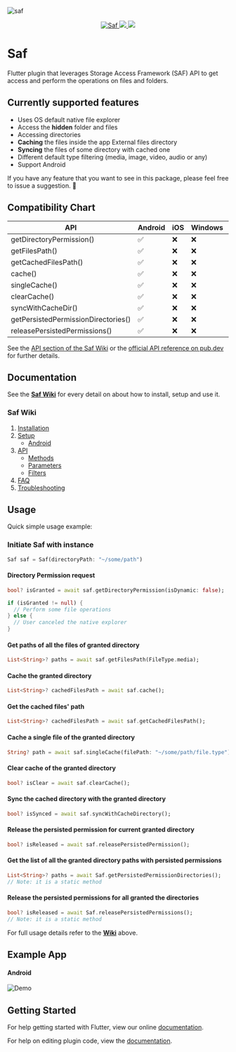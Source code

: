 ![saf](https://github.com/ivehement/saf/blob/master/example/screenshots/saf_banner.png?raw=true)
<p align="center">
 <a href="https://pub.dartlang.org/packages/saf">
    <img alt="Saf" src="https://img.shields.io/pub/v/saf.svg">
  </a>
  <a href="https://github.com/ivehement/saf/issues"><img src="https://img.shields.io/github/issues/ivehement/saf">
  </a>
  <img src="https://img.shields.io/github/license/ivehement/saf">
  <!-- <a href="https://github.com/ivehement/saf/actions/workflows/main.yml">
    <img alt="CI pipeline status" src="https://github.com/ivehement/saf/actions/workflows/main.yml/badge.svg">
  </a> -->
</p>

# Saf
Flutter plugin that leverages Storage Access Framework (SAF) API to get access and perform the operations on files and folders.

## Currently supported features
* Uses OS default native file explorer
* Access the **hidden** folder and files
* Accessing directories
* **Caching** the files inside the app External files directory
* **Syncing** the files of some directory with cached one
* Different default type filtering (media, image, video, audio or any)
* Support Android

If you have any feature that you want to see in this package, please feel free to issue a suggestion. 🎉

## Compatibility Chart

| API                                   | Android            | iOS                | Windows            | linux              | macOS              |
| ------------------------------------- | ------------------ | ------------------ | ------------------ | ------------------ | ------------------ |
| getDirectoryPermission()              | :white_check_mark: | :x:                | :x:                | :x:                | :x:                |
| getFilesPath()                        | :white_check_mark: | :x:                | :x:                | :x:                | :x:                |
| getCachedFilesPath()                  | :white_check_mark: | :x:                | :x:                | :x:                | :x:                |
| cache()                               | :white_check_mark: | :x:                | :x:                | :x:                | :x:                |
| singleCache()                         | :white_check_mark: | :x:                | :x:                | :x:                | :x:                |
| clearCache()                          | :white_check_mark: | :x:                | :x:                | :x:                | :x:                |
| syncWithCacheDir()                    | :white_check_mark: | :x:                | :x:                | :x:                | :x:                |
| getPersistedPermissionDirectories()   | :white_check_mark: | :x:                | :x:                | :x:                | :x:                |
| releasePersistedPermissions()         | :white_check_mark: | :x:                | :x:                | :x:                | :x:                |

See the [API section of the Saf Wiki](https://github.com/ivehement/saf/wiki/api) or the [official API reference on pub.dev](https://pub.dev/documentation/saf/latest/saf/Saf-class.html) for further details.


## Documentation
See the **[Saf Wiki](https://github.com/ivehement/saf/wiki)** for every detail on about how to install, setup and use it.

### Saf Wiki

1. [Installation](https://github.com/ivehement/saf/wiki/Installation)
2. [Setup](https://github.com/ivehement/saf/wiki/Setup)
   * [Android](https://github.com/ivehement/saf/wiki/Setup#android)
3. [API](https://github.com/ivehement/saf/wiki/api)
   * [Methods](https://github.com/ivehement/saf/wiki/API#methods)
   * [Parameters](https://github.com/ivehement/saf/wiki/API#parameters)
   * [Filters](https://github.com/ivehement/saf/wiki/API#filters)
4. [FAQ](https://github.com/ivehement/saf/wiki/FAQ)
5. [Troubleshooting](https://github.com/ivehement/saf/wiki/Troubleshooting)

## Usage
Quick simple usage example:

### Initiate Saf with instance
```dart
Saf saf = Saf(directoryPath: "~/some/path")
```

#### Directory Permission request
```dart
bool? isGranted = await saf.getDirectoryPermission(isDynamic: false);

if (isGranted != null) {
  // Perform some file operations
} else {
  // User canceled the native explorer
}
```
#### Get paths of all the files of granted directory
```dart
List<String>? paths = await saf.getFilesPath(FileType.media);
```
#### Cache the granted directory
```dart
List<String>? cachedFilesPath = await saf.cache();
```
#### Get the cached files' path
```dart
List<String>? cachedFilesPath = await saf.getCachedFilesPath();
```
#### Cache a single file of the granted directory
```dart
String? path = await saf.singleCache(filePath: "~/some/path/file.type");
```
#### Clear cache of the granted directory
```dart
bool? isClear = await saf.clearCache();
```
#### Sync the cached directory with the granted directory
```dart
bool? isSynced = await saf.syncWithCacheDirectory();
```
#### Release the persisted permission for current granted directory
```dart
bool? isReleased = await saf.releasePersistedPermission();
```
#### Get the list of all the granted directory paths with persisted permissions
```dart
List<String>? paths = await Saf.getPersistedPermissionDirectories();
// Note: it is a static method
```
#### Release the persisted permissions for all granted the directories
```dart
bool? isReleased = await Saf.releasePersistedPermissions();
// Note: it is a static method
```


For full usage details refer to the **[Wiki](https://github.com/ivehement/saf/wiki)** above.

## Example App
#### Android
![Demo](https://github.com/ivehement/saf/blob/master/example/screenshots/saf_example.gif)

## Getting Started

For help getting started with Flutter, view our online
[documentation](https://flutter.io/).

For help on editing plugin code, view the [documentation](https://flutter.io/platform-plugins/#edit-code).
